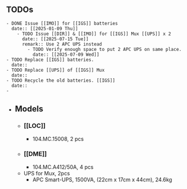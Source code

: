 ## TODOs
	- DONE Issue [[IMO]] for [[IGS]] batteries 
	  date:: [[2025-01-09 Thu]]
		- TODO Issue [[DIR]] & [[IMO]] for [[IGS]] Mux [[UPS]] x 2
		  date:: [[2025-07-15 Tue]]
		  remark:: Use 2 APC UPS instead
			- TODO Verify enough space to put 2 APC UPS on same place.
			  date:: [[2025-07-09 Wed]]
	- TODO Replace [[IGS]] batteries.
	  date::
	- TODO Replace [[UPS]] of [[IGS]] Mux
	  date::
	- TODO Recycle the old batteries. [[IGS]]
	  date::
	-
- ## Models
	- ### [[LOC]]
		- 104.MC.15008, 2 pcs
	- ### [[DME]]
		- 104.MC.A412/50A, 4 pcs
	- UPS for Mux, 2pcs
		- APC Smart-UPS, 1500VA, (22cm x 17cm x 44cm), 24.6kg